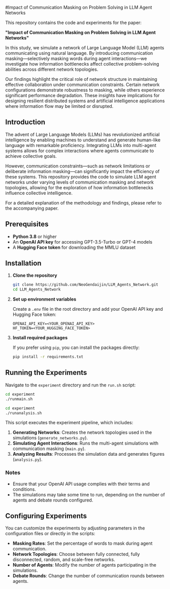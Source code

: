 #Impact of Communication Masking on Problem Solving in LLM Agent Networks

This repository contains the code and experiments for the paper:

**"Impact of Communication Masking on Problem Solving in LLM Agent Networks"**

In this study, we simulate a network of Large Language Model (LLM) agents communicating using natural language. By introducing communication masking—selectively masking words during agent interactions—we investigate how information bottlenecks affect collective problem-solving abilities across different network topologies.

Our findings highlight the critical role of network structure in maintaining effective collaboration under communication constraints. Certain network configurations demonstrate robustness to masking, while others experience significant performance degradation. These insights have implications for designing resilient distributed systems and artificial intelligence applications where information flow may be limited or disrupted.

## Introduction

The advent of Large Language Models (LLMs) has revolutionized artificial intelligence by enabling machines to understand and generate human-like language with remarkable proficiency. Integrating LLMs into multi-agent systems allows for complex interactions where agents communicate to achieve collective goals.

However, communication constraints—such as network limitations or deliberate information masking—can significantly impact the efficiency of these systems. This repository provides the code to simulate LLM agent networks under varying levels of communication masking and network topologies, allowing for the exploration of how information bottlenecks influence collective intelligence.

For a detailed explanation of the methodology and findings, please refer to the accompanying paper.

## Prerequisites

- **Python 3.8** or higher
- An **OpenAI API key** for accessing GPT-3.5-Turbo or GPT-4 models
- A **Hugging Face token** for downloading the MMLU dataset

## Installation

1. **Clone the repository**

   ```bash
   git clone https://github.com/NeoGendaijin/LLM_Agents_Network.git
   cd LLM_Agents_Network
   ```

2. **Set up environment variables**

   Create a `.env` file in the root directory and add your OpenAI API key and Hugging Face token:

   ```env
   OPENAI_API_KEY=<YOUR_OPENAI_API_KEY>
   HF_TOKEN=<YOUR_HUGGING_FACE_TOKEN>
   ```

3. **Install required packages**

   If you prefer using `pip`, you can install the packages directly:

   ```bash
   pip install -r requirements.txt
   ```

## Running the Experiments

Navigate to the `experiment` directory and run the `run.sh` script:

```bash
cd experiment
./runmain.sh
```

```bash
cd experiment
./runanalysis.sh
```

This script executes the experiment pipeline, which includes:

1. **Generating Networks**: Creates the network topologies used in the simulations (`generate_networks.py`).
2. **Simulating Agent Interactions**: Runs the multi-agent simulations with communication masking (`main.py`).
3. **Analyzing Results**: Processes the simulation data and generates figures (`analysis.py`).

### Notes

- Ensure that your OpenAI API usage complies with their terms and conditions.
- The simulations may take some time to run, depending on the number of agents and debate rounds configured.

## Configuring Experiments

You can customize the experiments by adjusting parameters in the configuration files or directly in the scripts:

- **Masking Rates**: Set the percentage of words to mask during agent communication.
- **Network Topologies**: Choose between fully connected, fully disconnected, random, and scale-free networks.
- **Number of Agents**: Modify the number of agents participating in the simulations.
- **Debate Rounds**: Change the number of communication rounds between agents.
